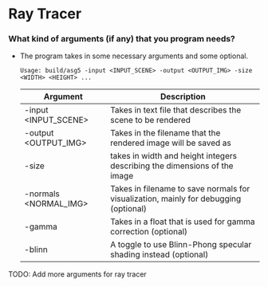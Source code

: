 # Ray Tracer

### What kind of arguments (if any) that you program needs?

- The program takes in some necessary arguments and some optional.

  ```
  Usage: build/asg5 -input <INPUT_SCENE> -output <OUTPUT_IMG> -size <WIDTH> <HEIGHT> ...
  ```

  | Argument               | Description                                                                          |
  | ---------------------- | ------------------------------------------------------------------------------------ |
  | -input <INPUT_SCENE>   | Takes in text file that describes the scene to be rendered                           |
  | -output <OUTPUT_IMG>   | Takes in the filename that the rendered image will be saved as                       |
  | -size <WIDTH> <HEIGHT> | takes in width and height integers describing the dimensions of the image            |
  | -normals <NORMAL_IMG>  | Takes in filename to save normals for visualization, mainly for debugging (optional) |
  | -gamma <GAMMA>         | Takes in a float that is used for gamma correction (optional)                        |
  | -blinn                 | A toggle to use Blinn-Phong specular shading instead (optional)                      |

TODO: Add more arguments for ray tracer
